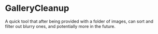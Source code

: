 # GalleryCleanup
A quick tool that after being provided with a folder of images, can sort and filter out blurry ones, and potentially more in the future.
